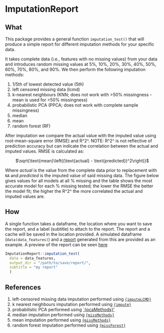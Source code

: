 # ImputationReport

## What
This package provides a general function `imputation_test()` that will produce a simple report for different imputation methods for your specific data. 

It takes complete data (i.e., features with no missing values) from your data and introduces random missing values at 5%, 10%, 20%, 30%, 40%, 50%, 60%, 70%, 80%, and 90%. We then perform the following imputation methods:

1. 1/5th of lowest detected value (5th)
2. left censored missing data (lcmd)
3. k-nearest neighbours (KNN; does not work with >50% missingness - mean is used for >50% missingness)
4. probabilistic PCA (PPCA; does not work with complete sample missingness)
5. median
6. mean
7. random forest (RF)

After imputation we compare the actual value with the imputed value using root-mean-square error (RMSE) and R^2^. NOTE: R^2^ is not reflective of prediction accuracy but can indicate the correlation between the actual and imputed values. RMSE is calculated as: 

<center>
$\sqrt{\text{mean}\left((\text{actual} - \text{predicted})^2\right)}$
</center>

Where $actual$ is the value from the complete data prior to replacement with `NA` and $predicted$ is the imputed value of said missing data. The figure below gives values for all models at all % missing and the table shows the most accurate model for each % missing tested; the lower the RMSE the better the model fit; the higher the R^2^ the more correlated the actual and imputed values are. 

## How
A single function takes a dataframe, the location where you want to save the report, and a label (subtitle) to attach to the report. The report and a cache will be saved in the location provided. A simulated dataframe (`data(data_features)`) and a [report](https://github.com/IARCBiostat/ImputationReport/inst/imputation.html) generated from this are provided as an example. A preview of the report can be seen [here](https://html-preview.github.io/?url=https://github.com/IARCBiostat/ImputationReport/inst/imputation.html)

```r
ImputationReport::imputation_test(
  data = data_features, 
  output_dir = "/path/to/save/report/", 
  subtitle = "my report"
  )
```

## References

1. left-censored missing data imputation performed using [`{imputeLCMD}`](https://www.rdocumentation.org/packages/imputeLCMD/versions/2.1)
2. k nearest neighbours imputation performed using [`{impute}`](https://www.rdocumentation.org/packages/impute/versions/1.46.0)
3. probabilistic PCA performed using [`{pcaMethods}'](https://www.rdocumentation.org/packages/pcaMethods/versions/1.64.0)
4. median imputation performed using [`{missMethods}`](https://www.rdocumentation.org/packages/missMethods/versions/0.4.0)
5. mean imputation performed using [`{missMethods}`](https://www.rdocumentation.org/packages/missMethods/versions/0.4.0)
6. random forest imputation performed using [`{missForest}`](https://www.rdocumentation.org/packages/missForest/versions/1.5)
